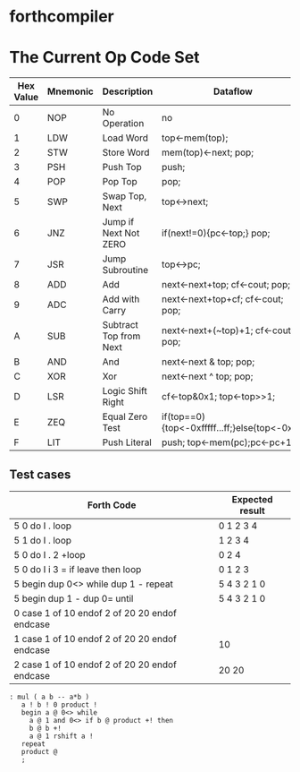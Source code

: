 # forthcompiler

# The Current Op Code Set
Hex Value | Mnemonic | Description            | Dataflow
----------|----------|------------------------|----------
0         | NOP      | No Operation           | no
1         | LDW      | Load Word              | top<-mem(top);
2         | STW      | Store Word             | mem(top)<-next; pop;
3         | PSH      | Push Top               | push;
4         | POP      | Pop Top                | pop;
5         | SWP      | Swap Top, Next         | top<->next;
6         | JNZ      | Jump if Next Not ZERO  | if(next!=0){pc<-top;} pop;
7         | JSR      | Jump Subroutine        | top<->pc;
8         | ADD      | Add                    | next<-next+top; cf<-cout; pop;
9         | ADC      | Add with Carry         | next<-next+top+cf; cf<-cout; pop;
A         | SUB      | Subtract Top from Next | next<-next+(~top)+1; cf<-cout; pop;
B         | AND      | And                    | next<-next & top; pop;
C         | XOR      | Xor                    | next<-next ^ top; pop;
D         | LSR      | Logic Shift Right      | cf<-top&0x1; top<-top>>1;
E         | ZEQ      | Equal Zero Test        | if(top==0){top<-0xfffff...ff;}else{top<-0x0;}
F         | LIT      | Push Literal           | push; top<-mem(pc);pc<-pc+1;

## Test cases

Forth Code                                    | Expected result
----------------------------------------------|----------------
5 0 do I . loop                               | 0 1 2 3 4
5 1 do I . loop                               | 1 2 3 4
5 0 do I . 2 +loop                            | 0 2 4
5 0 do I i 3 = if leave then loop             | 0 1 2 3
5 begin dup 0<> while dup 1 - repeat          | 5 4 3 2 1 0
5 begin dup 1 - dup 0= until                  | 5 4 3 2 1 0
0 case 1 of 10 endof 2 of 20 20 endof endcase | 
1 case 1 of 10 endof 2 of 20 20 endof endcase | 10
2 case 1 of 10 endof 2 of 20 20 endof endcase | 20 20

```forth
: mul ( a b -- a*b )
   a ! b ! 0 product !
   begin a @ 0<> while
     a @ 1 and 0<> if b @ product +! then
     b @ b +!
     a @ 1 rshift a !
   repeat
   product @
   ;

```
